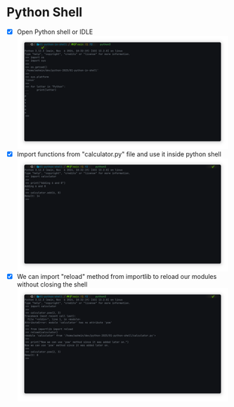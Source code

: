 # Python Shell

- [x] Open Python shell or IDLE
      ![Python Shell](./python-shell.png)
- [x] Import functions from "calculator.py" file and use it inside python shell
      ![Importing functions from calculator.py file](./import-calculator.png)
- [x] We can import "reload" method from importlib to reload our modules without closing the shell
      ![Reloading the calculator.py file](./reload.png)
